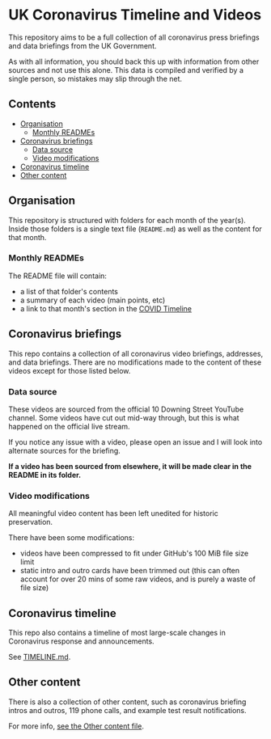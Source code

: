 # UK Coronavirus Timeline and Videos <!-- omit in toc -->

This repository aims to be a full collection of all coronavirus press briefings and data briefings from the UK Government.

As with all information, you should back this up with information from other sources and not use this alone. This data is compiled and verified by a single person, so mistakes may slip through the net.

## Contents <!-- omit in toc -->

- [Organisation](#organisation)
  - [Monthly READMEs](#monthly-readmes)
- [Coronavirus briefings](#coronavirus-briefings)
  - [Data source](#data-source)
  - [Video modifications](#video-modifications)
- [Coronavirus timeline](#coronavirus-timeline)
- [Other content](#other-content)

## Organisation

This repository is structured with folders for each month of the year(s). Inside those folders is a single text file (`README.md`) as well as the content for that month.

### Monthly READMEs

The README file will contain:

- a list of that folder's contents
- a summary of each video (main points, etc)
- a link to that month's section in the [COVID Timeline](TIMELINE.md)

## Coronavirus briefings

This repo contains a collection of all coronavirus video briefings, addresses, and data briefings. There are no modifications made to the content of these videos except for those listed below.

### Data source

These videos are sourced from the official 10 Downing Street YouTube channel. Some videos have cut out mid-way through, but this is what happened on the official live stream.

If you notice any issue with a video, please open an issue and I will look into alternate sources for the briefing.

**If a video has been sourced from elsewhere, it will be made clear in the README in its folder.**

### Video modifications

All meaningful video content has been left unedited for historic preservation.

There have been some modifications:

- videos have been compressed to fit under GitHub's 100 MiB file size limit 
- static intro and outro cards have been trimmed out (this can often account for over 20 mins of some raw videos, and is purely a waste of file size)

## Coronavirus timeline

This repo also contains a timeline of most large-scale changes in Coronavirus response and announcements.

See [TIMELINE.md](TIMELINE.md).

## Other content

There is also a collection of other content, such as coronavirus briefing intros and outros, 119 phone calls, and example test result notifications.

For more info, [see the Other content file](./Other%20content/README.md).
